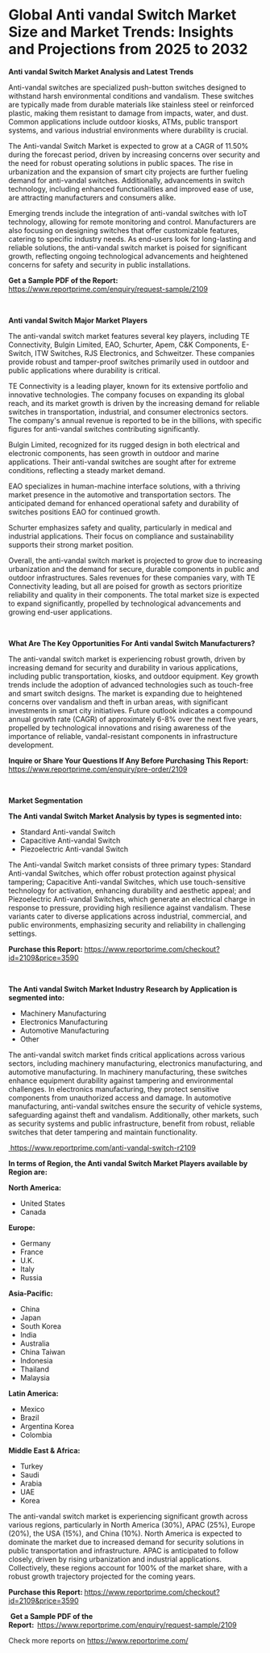 <p><h1>Global Anti vandal Switch Market Size and Market Trends: Insights and Projections from 2025 to 2032</h1></p><p><strong>Anti vandal Switch Market Analysis and Latest Trends</strong></p>
<p><p>Anti-vandal switches are specialized push-button switches designed to withstand harsh environmental conditions and vandalism. These switches are typically made from durable materials like stainless steel or reinforced plastic, making them resistant to damage from impacts, water, and dust. Common applications include outdoor kiosks, ATMs, public transport systems, and various industrial environments where durability is crucial.</p><p>The Anti-vandal Switch Market is expected to grow at a CAGR of 11.50% during the forecast period, driven by increasing concerns over security and the need for robust operating solutions in public spaces. The rise in urbanization and the expansion of smart city projects are further fueling demand for anti-vandal switches. Additionally, advancements in switch technology, including enhanced functionalities and improved ease of use, are attracting manufacturers and consumers alike.</p><p>Emerging trends include the integration of anti-vandal switches with IoT technology, allowing for remote monitoring and control. Manufacturers are also focusing on designing switches that offer customizable features, catering to specific industry needs. As end-users look for long-lasting and reliable solutions, the anti-vandal switch market is poised for significant growth, reflecting ongoing technological advancements and heightened concerns for safety and security in public installations.</p></p>
<p><strong>Get a Sample PDF of the Report:&nbsp;</strong> <a href="https://www.reportprime.com/enquiry/request-sample/2109?utm_campaign=2268&utm_medium=2&utm_source=Github&utm_content=ia&utm_term=18032025&utm_id=anti-vandal-switch">https://www.reportprime.com/enquiry/request-sample/2109</a></p>
<p>&nbsp;</p>
<p><strong>Anti vandal Switch Major Market Players</strong></p>
<p><p>The anti-vandal switch market features several key players, including TE Connectivity, Bulgin Limited, EAO, Schurter, Apem, C&K Components, E-Switch, ITW Switches, RJS Electronics, and Schweitzer. These companies provide robust and tamper-proof switches primarily used in outdoor and public applications where durability is critical.</p><p>TE Connectivity is a leading player, known for its extensive portfolio and innovative technologies. The company focuses on expanding its global reach, and its market growth is driven by the increasing demand for reliable switches in transportation, industrial, and consumer electronics sectors. The company's annual revenue is reported to be in the billions, with specific figures for anti-vandal switches contributing significantly.</p><p>Bulgin Limited, recognized for its rugged design in both electrical and electronic components, has seen growth in outdoor and marine applications. Their anti-vandal switches are sought after for extreme conditions, reflecting a steady market demand. </p><p>EAO specializes in human-machine interface solutions, with a thriving market presence in the automotive and transportation sectors. The anticipated demand for enhanced operational safety and durability of switches positions EAO for continued growth.</p><p>Schurter emphasizes safety and quality, particularly in medical and industrial applications. Their focus on compliance and sustainability supports their strong market position.</p><p>Overall, the anti-vandal switch market is projected to grow due to increasing urbanization and the demand for secure, durable components in public and outdoor infrastructures. Sales revenues for these companies vary, with TE Connectivity leading, but all are poised for growth as sectors prioritize reliability and quality in their components. The total market size is expected to expand significantly, propelled by technological advancements and growing end-user applications.</p></p>
<p>&nbsp;</p>
<p><strong>What Are The Key Opportunities For Anti vandal Switch Manufacturers?</strong></p>
<p><p>The anti-vandal switch market is experiencing robust growth, driven by increasing demand for security and durability in various applications, including public transportation, kiosks, and outdoor equipment. Key growth trends include the adoption of advanced technologies such as touch-free and smart switch designs. The market is expanding due to heightened concerns over vandalism and theft in urban areas, with significant investments in smart city initiatives. Future outlook indicates a compound annual growth rate (CAGR) of approximately 6-8% over the next five years, propelled by technological innovations and rising awareness of the importance of reliable, vandal-resistant components in infrastructure development.</p></p>
<p><strong>Inquire or Share Your Questions If Any Before Purchasing This Report:</strong> <a href="https://www.reportprime.com/enquiry/pre-order/2109?utm_campaign=2268&utm_medium=2&utm_source=Github&utm_content=ia&utm_term=18032025&utm_id=anti-vandal-switch">https://www.reportprime.com/enquiry/pre-order/2109</a></p>
<p>&nbsp;</p>
<p><strong>Market Segmentation</strong></p>
<p><strong>The Anti vandal Switch Market Analysis by types is segmented into:</strong></p>
<p><ul><li>Standard Anti-vandal Switch</li><li>Capacitive Anti-vandal Switch</li><li>Piezoelectric Anti-vandal Switch</li></ul></p>
<p><p>The Anti-vandal Switch market consists of three primary types: Standard Anti-vandal Switches, which offer robust protection against physical tampering; Capacitive Anti-vandal Switches, which use touch-sensitive technology for activation, enhancing durability and aesthetic appeal; and Piezoelectric Anti-vandal Switches, which generate an electrical charge in response to pressure, providing high resilience against vandalism. These variants cater to diverse applications across industrial, commercial, and public environments, emphasizing security and reliability in challenging settings.</p></p>
<p><strong>Purchase this Report:&nbsp;</strong><a href="https://www.reportprime.com/checkout?id=2109&price=3590&utm_campaign=2268&utm_medium=2&utm_source=Github&utm_content=ia&utm_term=18032025&utm_id=anti-vandal-switch">https://www.reportprime.com/checkout?id=2109&price=3590</a></p>
<p>&nbsp;</p>
<p><strong>The Anti vandal Switch Market Industry Research by Application is segmented into:</strong></p>
<p><ul><li>Machinery Manufacturing</li><li>Electronics Manufacturing</li><li>Automotive Manufacturing</li><li>Other</li></ul></p>
<p><p>The anti-vandal switch market finds critical applications across various sectors, including machinery manufacturing, electronics manufacturing, and automotive manufacturing. In machinery manufacturing, these switches enhance equipment durability against tampering and environmental challenges. In electronics manufacturing, they protect sensitive components from unauthorized access and damage. In automotive manufacturing, anti-vandal switches ensure the security of vehicle systems, safeguarding against theft and vandalism. Additionally, other markets, such as security systems and public infrastructure, benefit from robust, reliable switches that deter tampering and maintain functionality.</p></p>
<p><a href="https://www.reportprime.com/anti-vandal-switch-r2109?utm_campaign=2268&utm_medium=2&utm_source=Github&utm_content=ia&utm_term=18032025&utm_id=anti-vandal-switch">&nbsp;https://www.reportprime.com/anti-vandal-switch-r2109</a></p>
<p><strong>In terms of Region, the Anti vandal Switch Market Players available by Region are:</strong></p>
<p>
    <p> <strong> North America: </strong>
        <ul>
            <li>United States</li>
            <li>Canada</li>
        </ul>
        </p> 
    <p> <strong> Europe: </strong>
        <ul>
            <li>Germany</li>
            <li>France</li>
            <li>U.K.</li>
            <li>Italy</li>
            <li>Russia</li>
        </ul>
        </p> 
    <p> <strong> Asia-Pacific: </strong>
        <ul>
            <li>China</li>
            <li>Japan</li>
            <li>South Korea</li>
            <li>India</li>
            <li>Australia</li>
            <li>China Taiwan</li>
            <li>Indonesia</li>
            <li>Thailand</li>
            <li>Malaysia</li>
        </ul>
        </p> 
    <p> <strong> Latin America: </strong>
        <ul>
            <li>Mexico</li>
            <li>Brazil</li>
            <li>Argentina Korea</li>
            <li>Colombia</li>
        </ul>
        </p> 
    <p> <strong> Middle East & Africa: </strong>
        <ul>
            <li>Turkey</li>
            <li>Saudi</li>
            <li>Arabia</li>
            <li>UAE</li>
            <li>Korea</li>
        </ul>
    </p>
    </p>
<p><p>The anti-vandal switch market is experiencing significant growth across various regions, particularly in North America (30%), APAC (25%), Europe (20%), the USA (15%), and China (10%). North America is expected to dominate the market due to increased demand for security solutions in public transportation and infrastructure. APAC is anticipated to follow closely, driven by rising urbanization and industrial applications. Collectively, these regions account for 100% of the market share, with a robust growth trajectory projected for the coming years.</p></p>
<p><strong>Purchase this Report: </strong><a href="https://www.reportprime.com/checkout?id=2109&price=3590&utm_campaign=2268&utm_medium=2&utm_source=Github&utm_content=ia&utm_term=18032025&utm_id=anti-vandal-switch">https://www.reportprime.com/checkout?id=2109&price=3590</a></p>
<p>&nbsp;<strong>Get a Sample PDF of the Report:&nbsp;&nbsp;</strong><a href="https://www.reportprime.com/enquiry/request-sample/2109?utm_campaign=2268&utm_medium=2&utm_source=Github&utm_content=ia&utm_term=18032025&utm_id=anti-vandal-switch">https://www.reportprime.com/enquiry/request-sample/2109</a></p>
<p><strong></strong></p>
<p>Check more reports on <a href="https://www.reportprime.com/?utm_campaign=2268&utm_medium=2&utm_source=Github&utm_content=ia&utm_term=18032025&utm_id=anti-vandal-switch">https://www.reportprime.com/</a></p>